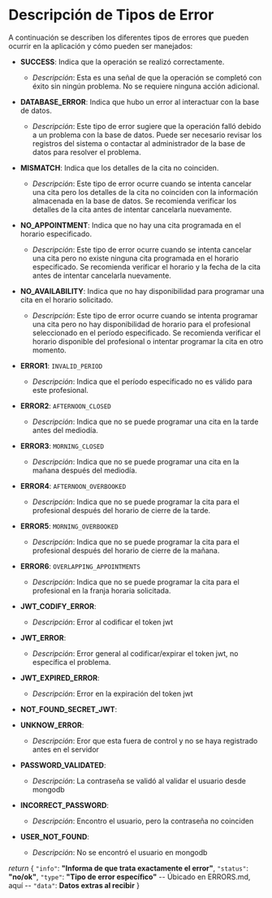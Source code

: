 # Descripción de Tipos de Error

A continuación se describen los diferentes tipos de errores que pueden ocurrir en la aplicación y cómo pueden ser manejados:

- **SUCCESS**: Indica que la operación se realizó correctamente.
  - *Descripción*: Esta es una señal de que la operación se completó con éxito sin ningún problema. No se requiere ninguna acción adicional.

- **DATABASE_ERROR**: Indica que hubo un error al interactuar con la base de datos.
  - *Descripción*: Este tipo de error sugiere que la operación falló debido a un problema con la base de datos. Puede ser necesario revisar los registros del sistema o contactar al administrador de la base de datos para resolver el problema.

- **MISMATCH**: Indica que los detalles de la cita no coinciden.
  - *Descripción*: Este tipo de error ocurre cuando se intenta cancelar una cita pero los detalles de la cita no coinciden con la información almacenada en la base de datos. Se recomienda verificar los detalles de la cita antes de intentar cancelarla nuevamente.

- **NO_APPOINTMENT**: Indica que no hay una cita programada en el horario especificado.
  - *Descripción*: Este tipo de error ocurre cuando se intenta cancelar una cita pero no existe ninguna cita programada en el horario especificado. Se recomienda verificar el horario y la fecha de la cita antes de intentar cancelarla nuevamente.

- **NO_AVAILABILITY**: Indica que no hay disponibilidad para programar una cita en el horario solicitado.
  - *Descripción*: Este tipo de error ocurre cuando se intenta programar una cita pero no hay disponibilidad de horario para el profesional seleccionado en el período especificado. Se recomienda verificar el horario disponible del profesional o intentar programar la cita en otro momento.

- **ERROR1**: `INVALID_PERIOD`
  - *Descripción*: Indica que el período especificado no es válido para este profesional.

- **ERROR2**: `AFTERNOON_CLOSED`
  - *Descripción*: Indica que no se puede programar una cita en la tarde antes del mediodía.

- **ERROR3**: `MORNING_CLOSED`
  - *Descripción*: Indica que no se puede programar una cita en la mañana después del mediodía.

- **ERROR4**: `AFTERNOON_OVERBOOKED`
  - *Descripción*: Indica que no se puede programar la cita para el profesional después del horario de cierre de la tarde.

- **ERROR5**: `MORNING_OVERBOOKED`
  - *Descripción*: Indica que no se puede programar la cita para el profesional después del horario de cierre de la mañana.

- **ERROR6**: `OVERLAPPING_APPOINTMENTS`
  - *Descripción*: Indica que no se puede programar la cita para el profesional en la franja horaria solicitada.

- **JWT_CODIFY_ERROR**:
  - *Descripción*: Error al codificar el token jwt

- **JWT_ERROR**:
  - *Descripción*: Error general al codificar/expirar el token jwt, no específica el problema.

- **JWT_EXPIRED_ERROR**:
  - *Descripción*: Error en la expiración del token jwt

- **NOT_FOUND_SECRET_JWT**:

- **UNKNOW_ERROR**:
  - *Descripción*: Eror que esta fuera de control y no se haya registrado antes en el servidor

- **PASSWORD_VALIDATED**:
  - *Descripción*: La contraseña se validó al validar el usuario desde mongodb

- **INCORRECT_PASSWORD**:
  - *Descripción*: Encontro el usuario, pero la contraseña no coinciden 
  
- **USER_NOT_FOUND**:
  - *Descripción*: No se encontró el usuario en mongodb 


*return* {
  `"info"`: **"Informa de que trata exactamente el error"**,
  `"status"`: **"no/ok"**,
  `"type"`: **"Tipo de error específico"**  -- Úbicado en ERRORS.md, aquí --
  `"data"`: **Datos extras al recibir**
}

